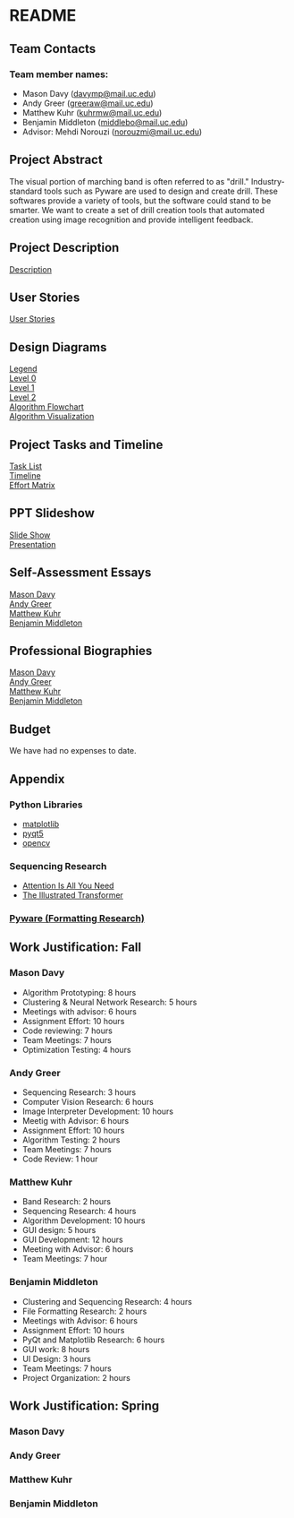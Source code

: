 # README
## Team Contacts
### Team member names:
- Mason Davy (davymp@mail.uc.edu)
- Andy Greer (greeraw@mail.uc.edu)
- Matthew Kuhr (kuhrmw@mail.uc.edu)
- Benjamin Middleton (middlebo@mail.uc.edu)
- Advisor: Mehdi Norouzi (norouzmi@mail.uc.edu)
## Project Abstract
The visual portion of marching band is often referred to as "drill." Industry-standard tools such as Pyware are used to
design and create drill. These softwares provide a variety of tools, but the software could stand to be smarter.
We want to create a set of drill creation tools that automated creation using image recognition and provide intelligent
feedback.

## Project Description
[Description](description.md)
## User Stories
[User Stories](User_Stories.md)
## Design Diagrams
[Legend](Design_Diagrams/Legend.md)\
[Level 0](Design_Diagrams/Design_Diagrams-D0.png)\
[Level 1](Design_Diagrams/Design_Diagrams-D1.png)\
[Level 2](Design_Diagrams/Design_Diagrams-D2.png)\
[Algorithm Flowchart](Design_Diagrams/Design_Diagrams-Solver_Algorithm.png)\
[Algorithm Visualization](Design_Diagrams/visualization.md)
## Project Tasks and Timeline
[Task List](TaskList.md)\
[Timeline](homework_essays/milestone_timeline_effort.md)\
[Effort Matrix](homework_essays/milestone_timeline_effort.md)
## PPT Slideshow
[Slide Show](drillcreator_presentation_10-27.pptx)\
[Presentation](https://www.youtube.com/watch?v=0QAcsUOLSP8)
## Self-Assessment Essays
[Mason Davy](homework_essays/Mason_Davy_Capstone_Assessment.pdf)\
[Andy Greer](homework_essays/Andy_Greer_Individual_Capstone_Assessment.pdf)\
[Matthew Kuhr](<homework_essays/Matthew Kuhr Assessment.pdf>)\
[Benjamin Middleton](homework_essays/Middleton_Capstone_Assessment.pdf)
## Professional Biographies
[Mason Davy](mason_davy_biography.md)\
[Andy Greer](Andy_Greer_Personal_Biography.md)\
[Matthew Kuhr](<Matthew Kuhr Bio.md>)\
[Benjamin Middleton](biography_middleton.md)
## Budget
We have had no expenses to date.
## Appendix
### Python Libraries
- [matplotlib](https://github.com/matplotlib/matplotlib)
- [pyqt5](https://www.riverbankcomputing.com/software/pyqt/)
- [opencv](https://github.com/opencv/opencv-python)
### Sequencing Research
- [Attention Is All You Need](https://proceedings.neurips.cc/paper/2017/file/3f5ee243547dee91fbd053c1c4a845aa-Paper.pdf)
- [The Illustrated Transformer](https://jalammar.github.io/illustrated-transformer/)
### [Pyware (Formatting Research)](https://www.pyware.com/)
## Work Justification: Fall
### Mason Davy
- Algorithm Prototyping: 8 hours
- Clustering & Neural Network Research: 5 hours
- Meetings with advisor: 6 hours
- Assignment Effort: 10 hours
- Code reviewing: 7 hours
- Team Meetings: 7 hours
- Optimization Testing: 4 hours
### Andy Greer
 - Sequencing  Research: 3 hours
 - Computer Vision Research: 6 hours
 - Image Interpreter Development: 10 hours
 - Meetig with Advisor: 6 hours
 - Assignment Effort: 10 hours
 - Algorithm Testing: 2 hours
 - Team Meetings: 7 hours
 - Code Review: 1 hour
### Matthew Kuhr
- Band Research: 2 hours
- Sequencing Research: 4 hours
- Algorithm Development: 10 hours
- GUI design: 5 hours
- GUI Development: 12 hours
- Meeting with Advisor: 6 hours
- Team Meetings: 7 hour
### Benjamin Middleton
- Clustering and Sequencing Research: 4 hours
- File Formatting Research: 2 hours
- Meetings with Advisor: 6 hours
- Assignment Effort: 10 hours
- PyQt and Matplotlib Research: 6 hours
- GUI work: 8 hours
- UI Design: 3 hours
- Team Meetings: 7 hours
- Project Organization: 2 hours

## Work Justification: Spring
### Mason Davy
### Andy Greer
### Matthew Kuhr
### Benjamin Middleton
